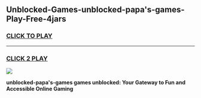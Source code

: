 
## Unblocked-Games-unblocked-papa's-games-Play-Free-4jars
<h3>
<a href="https://premium76.site?title=unblocked-papa's-games&ref=20A">CLICK TO PLAY</a></h3>
<hr>

<h3>
<a href="https://premium76.site?title=unblocked-papa's-games&ref=20A">CLICK 2 PLAY</a>
  
</h3>

<a href="https://premium76.site?title=unblocked-papa's-games&ref=20A"><img src="https://clearcache.store/games.png"></a>


**unblocked-papa's-games games unblocked: Your Gateway to Fun and Accessible Online Gaming**

